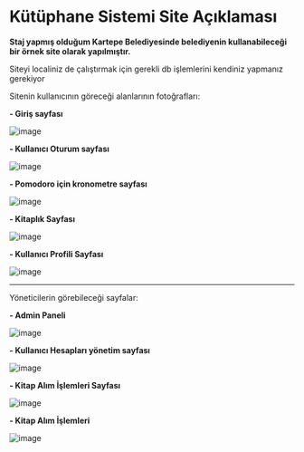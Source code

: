 # Kütüphane Sistemi Site Açıklaması

**Staj yapmış olduğum Kartepe Belediyesinde belediyenin kullanabileceği bir örnek site olarak yapılmıştır.**

Siteyi localiniz de çalıştırmak için gerekli db işlemlerini kendiniz yapmanız gerekiyor

Sitenin kullanıcının göreceği alanlarının fotoğrafları:

**- Giriş sayfası**

![image](https://github.com/benfurkanw/Library_System-Web/assets/110061906/698032a0-d065-43f7-a665-ec46b0b065ad)

**- Kullanıcı Oturum sayfası**

![image](https://github.com/benfurkanw/Library_System-Web/assets/110061906/56836b8b-b8a8-441e-9afa-9d6ee4868c19)

**- Pomodoro için kronometre sayfası**

![image](https://github.com/benfurkanw/Library_System-Web/assets/110061906/5fd174be-f6fb-454d-ae13-06b25e35c30e)

**- Kitaplık Sayfası**

![image](https://github.com/benfurkanw/Library_System-Web/assets/110061906/d90b65f6-2428-40bc-a21d-7c4259e98496)

**- Kullanıcı Profili Sayfası**

![image](https://github.com/benfurkanw/Library_System-Web/assets/110061906/879e75da-5862-4051-a887-ced3b0d28897)

-------------------------------------------------------------

Yöneticilerin görebileceği sayfalar:

**- Admin Paneli**

![image](https://github.com/benfurkanw/Library_System-Web/assets/110061906/53af77d1-5b4b-489e-ba9d-fd41551f569a)

**- Kullanıcı Hesapları yönetim sayfası**

![image](https://github.com/benfurkanw/Library_System-Web/assets/110061906/5e563e1c-282e-445d-be55-f6ec96ad19bb)

**- Kitap Alım İşlemleri Sayfası**

![image](https://github.com/benfurkanw/Library_System-Web/assets/110061906/08ad919f-8493-4865-8240-1482aa822e49)

**- Kitap Alım İşlemleri**

![image](https://github.com/benfurkanw/Library_System-Web/assets/110061906/2b078938-b11b-40e9-b5b4-76b51f34b273)



